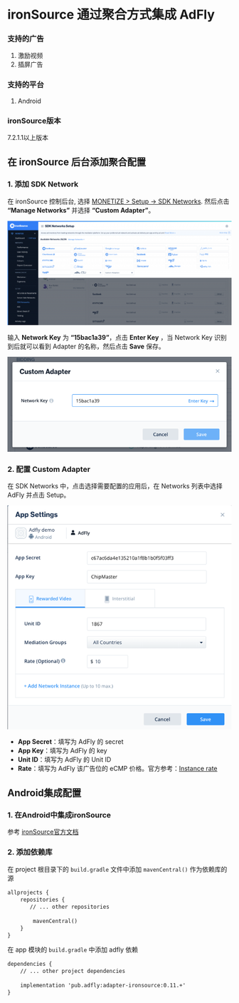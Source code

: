# ironSource 通过聚合方式集成 AdFly

### 支持的广告
1. 激励视频
2. 插屏广告

### 支持的平台
1. Android

### ironSource版本
7.2.1.1以上版本

## 在 ironSource 后台添加聚合配置

### 1. 添加 SDK Network
在 ironSource 控制后台, 选择 [MONETIZE > Setup -> SDK Networks](https://platform.ironsrc.com/partners/monetize/mediation/setup). 然后点击 **“Manage Networks”** 并选择 **“Custom Adapter”**。

![](1.png)

输入 **Network Key** 为 **“15bac1a39”**，点击 **Enter Key** ，当 Network Key 识别到后就可以看到 Adapter 的名称，然后点击 **Save** 保存。

![](2.png)

### 2. 配置 Custom Adapter
在 SDK Networks 中，点击选择需要配置的应用后，在 Networks 列表中选择 AdFly 并点击 Setup。

![](3.png)

- **App Secret**：填写为 AdFly 的 secret
- **App Key**：填写为 AdFly 的 key
- **Unit ID**：填写为 AdFly 的 Unit ID
- **Rate**：填写为 AdFly 该广告位的 eCMP 价格。官方参考：[Instance rate](https://developers.is.com/ironsource-mobile/general/instance-rate-2/#step-1)

## Android集成配置

### 1. 在Android中集成ironSource
参考 [ironSource官方文档](https://developers.is.com/ironsource-mobile/android/android-sdk/)

### 2. 添加依赖库
在 project 根目录下的 `build.gradle` 文件中添加 `mavenCentral()` 作为依赖库的源

```
allprojects {
    repositories {
       // ... other repositories

        mavenCentral()
    }
}
```

在 app 模块的 `build.gradle` 中添加 adfly 依赖

```
dependencies {
    // ... other project dependencies

    implementation 'pub.adfly:adapter-ironsource:0.11.+'
}
```

